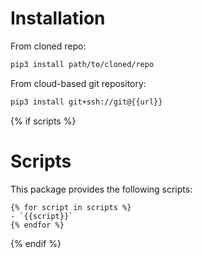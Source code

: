 # Installation
From cloned repo:
```sh
pip3 install path/to/cloned/repo
```

From cloud-based git repository:
```sh
pip3 install git+ssh://git@{{url}}
```

{% if scripts %}
# Scripts
This package provides the following scripts:

    {% for script in scripts %}
    - `{{script}}`
    {% endfor %}
{% endif %}
